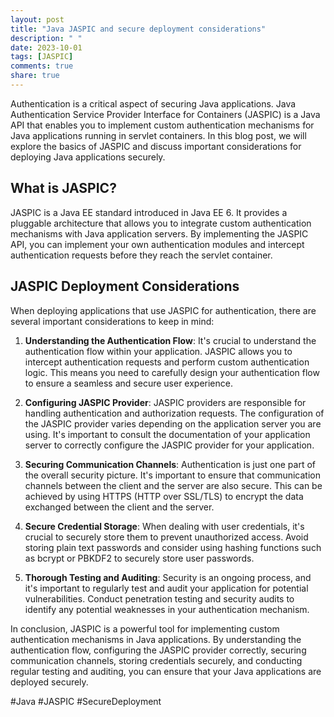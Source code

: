 ```yaml
---
layout: post
title: "Java JASPIC and secure deployment considerations"
description: " "
date: 2023-10-01
tags: [JASPIC]
comments: true
share: true
---
```


Authentication is a critical aspect of securing Java applications. Java Authentication Service Provider Interface for Containers (JASPIC) is a Java API that enables you to implement custom authentication mechanisms for Java applications running in servlet containers. In this blog post, we will explore the basics of JASPIC and discuss important considerations for deploying Java applications securely.

## What is JASPIC?

JASPIC is a Java EE standard introduced in Java EE 6. It provides a pluggable architecture that allows you to integrate custom authentication mechanisms with Java application servers. By implementing the JASPIC API, you can implement your own authentication modules and intercept authentication requests before they reach the servlet container.

## JASPIC Deployment Considerations

When deploying applications that use JASPIC for authentication, there are several important considerations to keep in mind:

1. **Understanding the Authentication Flow**: It's crucial to understand the authentication flow within your application. JASPIC allows you to intercept authentication requests and perform custom authentication logic. This means you need to carefully design your authentication flow to ensure a seamless and secure user experience.

2. **Configuring JASPIC Provider**: JASPIC providers are responsible for handling authentication and authorization requests. The configuration of the JASPIC provider varies depending on the application server you are using. It's important to consult the documentation of your application server to correctly configure the JASPIC provider for your application.

3. **Securing Communication Channels**: Authentication is just one part of the overall security picture. It's important to ensure that communication channels between the client and the server are also secure. This can be achieved by using HTTPS (HTTP over SSL/TLS) to encrypt the data exchanged between the client and the server.

4. **Secure Credential Storage**: When dealing with user credentials, it's crucial to securely store them to prevent unauthorized access. Avoid storing plain text passwords and consider using hashing functions such as bcrypt or PBKDF2 to securely store user passwords.

5. **Thorough Testing and Auditing**: Security is an ongoing process, and it's important to regularly test and audit your application for potential vulnerabilities. Conduct penetration testing and security audits to identify any potential weaknesses in your authentication mechanism.

In conclusion, JASPIC is a powerful tool for implementing custom authentication mechanisms in Java applications. By understanding the authentication flow, configuring the JASPIC provider correctly, securing communication channels, storing credentials securely, and conducting regular testing and auditing, you can ensure that your Java applications are deployed securely.

#Java #JASPIC #SecureDeployment